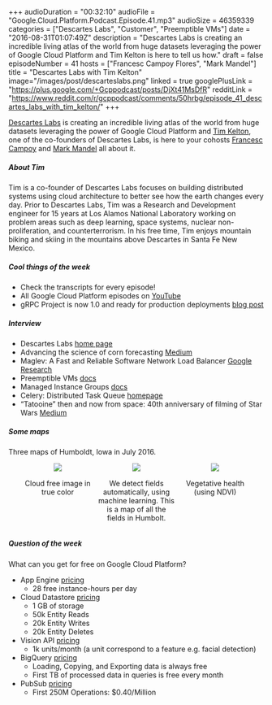 +++
audioDuration = "00:32:10"
audioFile = "Google.Cloud.Platform.Podcast.Episode.41.mp3"
audioSize = 46359339
categories = ["Descartes Labs", "Customer", "Preemptible VMs"]
date = "2016-08-31T01:07:49Z"
description = "Descartes Labs is creating an incredible living atlas of the world from huge datasets leveraging the power of Google Cloud Platform and Tim Kelton is here to tell us how."
draft = false
episodeNumber = 41
hosts = ["Francesc Campoy Flores", "Mark Mandel"]
title = "Descartes Labs with Tim Kelton"
image="/images/post/descarteslabs.png"
linked = true
googlePlusLink = "https://plus.google.com/+Gcppodcast/posts/DjXt41MsDfR"
redditLink = "https://www.reddit.com/r/gcppodcast/comments/50hrbg/episode_41_descartes_labs_with_tim_kelton/"
+++

[Descartes Labs](http://www.descarteslabs.com/) is creating an incredible
living atlas of the world from huge datasets leveraging the power of
Google Cloud Platform and [Tim Kelton](https://twitter.com/timbuktuu), one
of the co-founders of Descartes Labs, is here to your cohosts
[Francesc Campoy](https://twitter.com/francesc) and
[Mark Mandel](https://twitter.com/neurotic) all about it.

<!--more-->

##### About Tim

Tim is a co-founder of Descartes Labs focuses on building distributed systems
using cloud architecture to better see how the earth changes every day.
Prior to Descartes Labs, Tim was a Research and Development engineer for
15 years at Los Alamos National Laboratory working on problem areas such as
deep learning, space systems, nuclear non-proliferation, and counterterrorism.
In his free time, Tim enjoys mountain biking and skiing in the mountains
above Descartes in Santa Fe New Mexico.

##### Cool things of the week

- Check the transcripts for every episode!
- All Google Cloud Platform episodes on [YouTube](https://www.youtube.com/playlist?list=PLIivdWyY5sqJOTOszXDZh3XustjvTsrmQ)
- gRPC Project is now 1.0 and ready for production deployments [blog post](http://www.grpc.io/blog/gablogpost)

##### Interview

- Descartes Labs [home page](http://www.descarteslabs.com/)
- Advancing the science of corn forecasting [Medium](https://medium.com/@DescartesLabs/advancing-the-science-of-corn-forecasting-350603e3c57f#.omj6hprd7)
- Maglev: A Fast and Reliable Software Network Load Balancer [Google Research](http://research.google.com/pubs/pub44824.html)
- Preemptible VMs [docs](https://cloud.google.com/preemptible-vms/)
- Managed Instance Groups [docs](https://cloud.google.com/compute/docs/instance-groups/)
- Celery: Distributed Task Queue [homepage](http://www.celeryproject.org/)
- “Tatooine” then and now from space: 40th anniversary of filming of Star Wars [Medium](https://medium.com/@stevenpbrumby/tatooine-then-and-now-from-space-40th-anniversary-of-filming-of-star-wars-76522db67e20#.skukw6aa9)

##### Some maps

Three maps of Humboldt, Iowa in July 2016.

<div style="text-align: center">
  <style>
  div.picture {
	  width: 30%;
	  display: inline-block;
	  vertical-align: text-top;
  }
  </style>
  <div class="picture">
    <a href="/images/post/descartes_map1.png"><img src="/images/post/descartes_map1.png"></a>
  </div>
  <div class="picture">
    <a href="/images/post/descartes_map2.png"><img src="/images/post/descartes_map2.png"></a>
  </div>
  <div class="picture">
    <a href="/images/post/descartes_map3.png"><img src="/images/post/descartes_map3.png"></a>
  </div>

  <div class="picture">
    <p>Cloud free image in true color</p>
  </div>
  <div class="picture">
    <p>We detect fields automatically, using machine learning. This is a map of all the fields in Humbolt.</p>
  </div>
  <div class="picture">
    <p>Vegetative health (using NDVI)
  </div>
</div>

##### Question of the week

What can you get for free on Google Cloud Platform?

- App Engine [pricing](https://cloud.google.com/appengine/docs/quotas )
  - 28 free instance-hours per day
- Cloud Datastore [pricing](https://cloud.google.com/datastore/#pricing)
  - 1 GB of storage
  - 50k Entity Reads
  - 20k Entity Writes
  - 20k Entity Deletes
- Vision API [pricing](https://cloud.google.com/vision/pricing)
  - 1k units/month (a unit correspond to a feature e.g. facial detection)
- BigQuery [pricing](https://cloud.google.com/bigquery/pricing)
  - Loading, Copying, and Exporting data is always free
  - First TB of processed data in queries is free every month
- PubSub [pricing](https://cloud.google.com/pubsub/pricing)
  - First 250M Operations: $0.40/Million